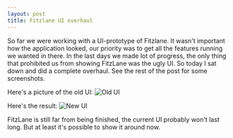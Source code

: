 ```yaml
---
layout: post
title: Fitzlane UI overhaul
---
```


So far we were working with a UI-prototype of Fitzlane. It wasn't important how the application looked, our priority was to get all the features running we wanted in there. In the last days we made lot of progress, the only thing that prohibited us from showing FitzLane was the ugly UI. So today I sat down and did a complete overhaul. See the rest of the post for some screenshots.

<!-- BREAK -->

Here's a picture of the old UI:
![Old UI](https://docs.google.com/uc?id=0B12hfM-qzxIyVHhJMkFsZmxTSVU)

Here's the result:
![New UI](https://docs.google.com/uc?id=0B12hfM-qzxIyWDhwaFBZYWE3NFk)

FitzLane is still far from being finished, the current UI probably won't last long. But at least it's possible to show it around now.
